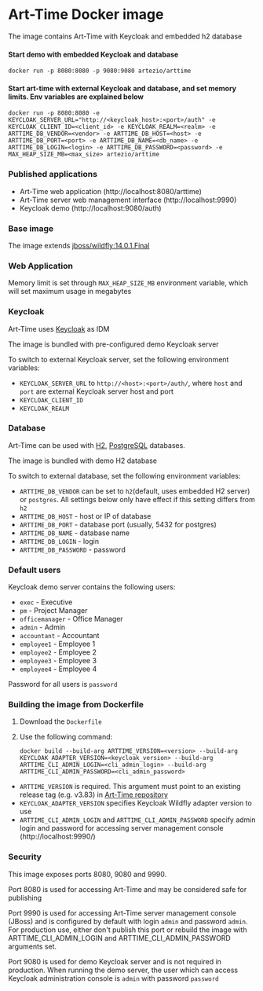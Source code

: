 # Art-Time Docker image

The image contains Art-Time with Keycloak and embedded h2 database

#### Start demo with embedded Keycloak and database
```
docker run -p 8080:8080 -p 9080:9080 artezio/arttime
```

#### Start art-time with external Keycloak and database, and set memory limits. Env variables are explained below
```
docker run -p 8080:8080 -e KEYCLOAK_SERVER_URL="http://<keycloak_host>:<port>/auth" -e KEYCLOAK_CLIENT_ID=<client_id> -e KEYCLOAK_REALM=<realm> -e ARTTIME_DB_VENDOR=<vendor> -e ARTTIME_DB_HOST=<host> -e ARTTIME_DB_PORT=<port> -e ARTTIME_DB_NAME=<db_name> -e ARTTIME_DB_LOGIN=<login> -e ARTTIME_DB_PASSWORD=<password> -e MAX_HEAP_SIZE_MB=<max_size> artezio/arttime
```


### Published applications

* Art-Time web application (http://localhost:8080/arttime)
* Art-Time server web management interface (http://localhost:9990)
* Keycloak demo (http://localhost:9080/auth)

### Base image

The image extends [jboss/wildfly:14.0.1.Final](https://github.com/jboss-dockerfiles/wildfly)

### Web Application

Memory limit is set through `MAX_HEAP_SIZE_MB` environment variable, which will set maximum usage in megabytes

### Keycloak

Art-Time uses [Keycloak](https://www.keycloak.org/) as IDM

The image is bundled with pre-configured demo Keycloak server

To switch to external Keycloak server, set the following environment variables:

* `KEYCLOAK_SERVER_URL` to `http://<host>:<port>/auth/`, where `host` and `port` are external Keycloak server host and port
* `KEYCLOAK_CLIENT_ID`
* `KEYCLOAK_REALM`

### Database

Art-Time can be used with [H2](http://www.h2database.com), [PostgreSQL](https://www.postgresql.org/) databases.

The image is bundled with demo H2 database

To switch to external database, set the following environment variables:

* `ARTTIME_DB_VENDOR` can be set to `h2`(default, uses embedded H2 server) or `postgres`. All settings below only have effect if this setting differs from `h2`
* `ARTTIME_DB_HOST` - host or IP of database
* `ARTTIME_DB_PORT` - database port (usually, 5432 for postgres)
* `ARTTIME_DB_NAME` - database name
* `ARTTIME_DB_LOGIN` - login
* `ARTTIME_DB_PASSWORD` - password

### Default users

Keycloak demo server contains the following users:

* `exec` - Executive
* `pm` - Project Manager
* `officemanager` - Office Manager
* `admin` - Admin
* `accountant` - Accountant
* `employee1` - Employee 1
* `employee2` - Employee 2
* `employee3` - Employee 3
* `employee4` - Employee 4

Password for all users is `password`


### Building the image from Dockerfile

1. Download the `Dockerfile`
2. Use the following command:

   ```
   docker build --build-arg ARTTIME_VERSION=<version> --build-arg KEYCLOAK_ADAPTER_VERSION=<keycloak_version> --build-arg ARTTIME_CLI_ADMIN_LOGIN=<cli_admin_login> --build-arg ARTTIME_CLI_ADMIN_PASSWORD=<cli_admin_password>
   ```
   
* `ARTTIME_VERSION` is required. This argument must point to an existing release tag (e.g. v3.83) in [Art-Time repository](https://github.com/Artezio/ART-TIME/)
* `KEYCLOAK_ADAPTER_VERSION` specifies Keycloak Wildfly adapter version to use
* `ARTTIME_CLI_ADMIN_LOGIN` and `ARTTIME_CLI_ADMIN_PASSWORD` specify admin login and password for accessing server management console (http://localhost:9990/)

### Security

This image exposes ports 8080, 9080 and 9990.

Port 8080 is used for accessing Art-Time and may be considered safe for publishing

Port 9990 is used for accessing Art-Time server management console (JBoss) and is configured by default with login `admin` and password `admin`. For production use, either don't publish this port or rebuild the image with ARTTIME_CLI_ADMIN_LOGIN and ARTTIME_CLI_ADMIN_PASSWORD arguments set.

Port 9080 is used for demo Keycloak server and is not required in production. When running the demo server, the user which can access Keycloak administration console is `admin` with password `password`
